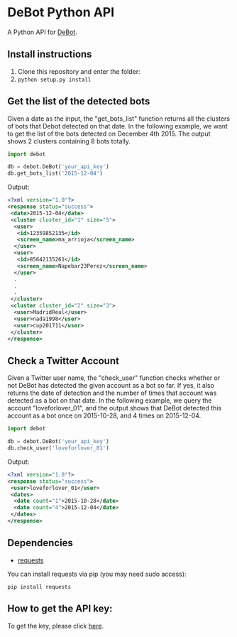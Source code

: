 # DeBot Python API
A Python API for [DeBot](http://cs.unm.edu/~chavoshi/debot).

## Install instructions

1. Clone this repository and enter the folder:
2. `python setup.py install`


## Get the list of the detected bots
Given a date as the input, the "get_bots_list" function returns all the clusters of bots that Debot detected on that date. In the following example, we want to get the list of the bots detected on December 4th 2015. The output shows 2 clusters containing 8 bots totally. 
```python
import debot

db = debot.DeBot('your_api_key')
db.get_bots_list('2015-12-04')
```

Output:
```xml
<?xml version="1.0"?>
<response status="success">
 <date>2015-12-04</date>
 <cluster cluster_id="1" size="5">
  <user>
   <id>12359852135</id>
   <screen_name>ma_arrioja</screen_name>
  </user>
  <user>
   <id>85642135261</id>
   <screen_name>Napebar23Perez</screen_name>
  </user>
  .
  .
  .
 </cluster>
 <cluster cluster_id="2" size="3">
  <user>MadridReal</user>
  <user>nada1998</user>
  <user>cup201711</user>
 </cluster>
</response>
```

## Check a Twitter Account
Given a Twitter user name, the "check_user" function checks whether or not DeBot has detected the given account as a bot so far. If yes, it also returns the date of detection and the number of times that account was detected as a bot on that date. In the following example, we query the account "loveforlover_01", and the output shows that DeBot detected this account as a bot once on 2015-10-28, and 4 times on 2015-12-04.  
```python
import debot

db = debot.DeBot('your_api_key')
db.check_user('loveforlover_01')
```

Output:
```xml
<?xml version="1.0"?>
<response status="success">
 <user>loveforlover_01</user>
 <dates>
  <date count="1">2015-10-28</date>
  <date count="4">2015-12-04</date>
 </dates>
</response>
```

## Dependencies

* [requests](http://docs.python-requests.org/en/latest/)

You can install requests via pip (you may need sudo access):

    pip install requests
    
## How to get the API key:
To get the key, please click [here](http://www.cs.unm.edu/~chavoshi/debot/api.html).


